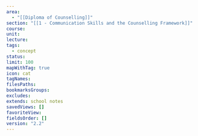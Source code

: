 ```yaml
---
area:
  - "[[Diploma of Counselling]]"
section: "[[1 - Communication Skills and the Counselling Framework]]"
course: 
unit: 
lecture: 
tags:
  - concept
status: 
limit: 100
mapWithTag: true
icon: cat
tagNames: 
filesPaths: 
bookmarksGroups: 
excludes: 
extends: school notes
savedViews: []
favoriteView: 
fieldsOrder: []
version: "2.2"
---
```

